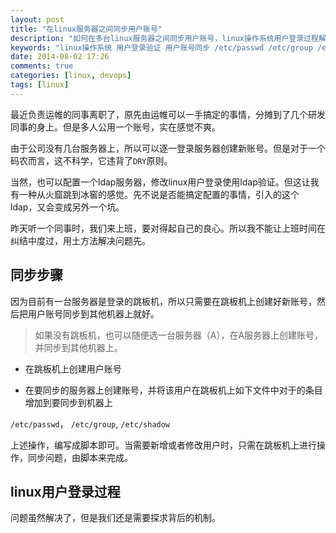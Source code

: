 ```yaml
---
layout: post
title: "在linux服务器之间同步用户账号"
description: "如何在多台linux服务器之间同步用户账号，linux操作系统用户登录过程解析"
keywords: "linux操作系统 用户登录验证 用户账号同步 /etc/passwd /etc/group /etc/shadow"
date: 2014-08-02 17:26
comments: true
categories: [linux, devops]
tags: [linux]
---
```

最近负责运帷的同事离职了，原先由运帷可以一手搞定的事情，分摊到了几个研发同事的身上。但是多人公用一个账号，实在感觉不爽。
<!-- more -->
由于公司没有几台服务器上，所以可以逐一登录服务器创建新账号。但是对于一个码农而言，这不科学，它违背了`DRY`原则。

当然，也可以配置一个ldap服务器，修改linux用户登录使用ldap验证。但这让我有一种从火窟跳到冰窖的感觉。先不说是否能搞定配置的事情，引入的这个ldap，又会变成另外一个坑。

昨天听一个同事时，我们来上班，要对得起自己的良心。所以我不能让上班时间在纠结中度过，用土方法解决问题先。

## 同步步骤 ##

因为目前有一台服务器是登录的跳板机，所以只需要在跳板机上创建好新账号，然后把用户账号同步到其他机器上就好。
> 如果没有跳板机，也可以随便选一台服务器（A），在A服务器上创建账号，并同步到其他机器上。

* 在跳板机上创建用户账号

* 在要同步的服务器上创建账号，并将该用户在跳板机上如下文件中对于的条目增加到要同步到机器上

`/etc/passwd`， `/etc/group`, `/etc/shadow`


上述操作，编写成脚本即可。当需要新增或者修改用户时，只需在跳板机上进行操作，同步问题，由脚本来完成。

## linux用户登录过程 ##

问题虽然解决了，但是我们还是需要探求背后的机制。

